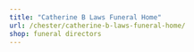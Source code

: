 ```yaml
---
title: "Catherine B Laws Funeral Home"
url: /chester/catherine-b-laws-funeral-home/
shop: funeral directors
---
```


